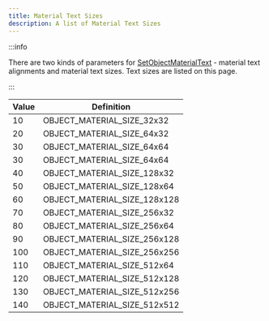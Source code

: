 ```yaml
---
title: Material Text Sizes
description: A list of Material Text Sizes
---
```


:::info

There are two kinds of parameters for [SetObjectMaterialText](../functions/SetObjectMaterialText) - material text alignments and material text sizes. Text sizes are listed on this page.

:::

| Value | Definition                     |
| ----- | ------------------------------ |
| 10    | OBJECT_MATERIAL_SIZE_32x32     |
| 20    | OBJECT_MATERIAL_SIZE_64x32     |
| 30    | OBJECT_MATERIAL_SIZE_64x64     |
| 30    | OBJECT_MATERIAL_SIZE_64x64     |
| 40    | OBJECT_MATERIAL_SIZE_128x32    |
| 50    | OBJECT_MATERIAL_SIZE_128x64    |
| 60    | OBJECT_MATERIAL_SIZE_128x128   |
| 70    | OBJECT_MATERIAL_SIZE_256x32    |
| 80    | OBJECT_MATERIAL_SIZE_256x64    |
| 90    | OBJECT_MATERIAL_SIZE_256x128   |
| 100   | OBJECT_MATERIAL_SIZE_256x256  |
| 110   | OBJECT_MATERIAL_SIZE_512x64   |
| 120   | OBJECT_MATERIAL_SIZE_512x128  |
| 130   | OBJECT_MATERIAL_SIZE_512x256  |
| 140   | OBJECT_MATERIAL_SIZE_512x512  |
